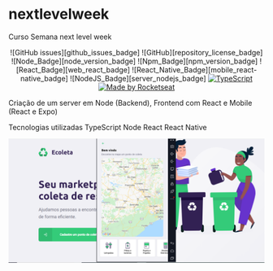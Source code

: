 # nextlevelweek
Curso Semana next level week

<div align="center">

![GitHub issues][github_issues_badge] ![GitHub][repository_license_badge] ![Node_Badge][node_version_badge] ![Npm_Badge][npm_version_badge] ![React_Badge][web_react_badge] ![React_Native_Badge][mobile_react-native_badge] ![NodeJS_Badge][server_nodejs_badge] [![TypeScript](https://badges.frapsoft.com/typescript/code/typescript.png?v=101)](https://github.com/ellerbrock/typescript-badges/)
  <a href="https://rocketseat.com.br">
    <img alt="Made by Rocketseat" src="https://img.shields.io/badge/made%20by-Rocketseat-%237519C1">
  </a>

</div>

Criação de um server em Node (Backend), Frontend com React e Mobile (React e Expo)

Tecnologias utilizadas
TypeScript
Node
React
React Native


![alt text](https://github.com/Denilsonjpf/nextlevelweek/blob/master/nlw.png?raw=true)
